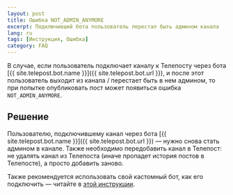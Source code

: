 ```yaml
---
layout: post
title: Ошибка NOT_ADMIN_ANYMORE
excerpt: Подключивший бота пользователь перестал быть админом канала
lang: ru
tags: [Инструкция, Ошибка]
category: FAQ
---
```


В случае, если пользователь подключает каналу к Телепосту через бота [{{ site.telepost.bot.name }}]({{ site.telepost.bot.url }}), и после этот пользователь выходит из канала / перестает быть в нем админом, то при попытке опубликовать пост может появиться ошибка `NOT_ADMIN_ANYMORE`.

## Решение

Пользователю, подключившему канал через бота [{{ site.telepost.bot.name }}]({{ site.telepost.bot.url }}) — нужно снова стать админом в канале. Также необходимо передобавить канал в Телепост: не удалять канал из Телепоста (иначе пропадет история постов в Телепосте), а просто добавить заново.

Также рекомендуется использовать свой кастомный бот, как его подключить — читайте в [этой инструкции](2019-04-26-personal-bot-for-telepost.md).
